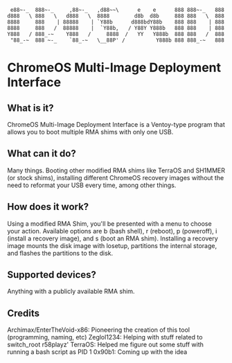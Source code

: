 ```
 e88~-_  888~-_     ,88~-_   ,d88~~\      e    e      888 888~-_   888
d888   \ 888   \   d888   \  8888        d8b  d8b     888 888   \  888
8888     888    | 88888    | `Y88b      d888bdY88b    888 888    | 888
8888     888   /  88888    |  `Y88b,   / Y88Y Y888b   888 888    | 888
Y888   / 888_-~    Y888   /     8888  /   YY   Y888b  888 888   /  888
 "88_-~  888 ~-_    `88_-~   \__88P' /          Y888b 888 888_-~   888
```

# ChromeOS Multi-Image Deployment Interface

## What is it?
ChromeOS Multi-Image Deployment Interface is a Ventoy-type program that allows you to boot multiple RMA shims with only one USB. 

## What can it do?
Many things. Booting other modified RMA shims like TerraOS and SH1MMER (or stock shims), installing different ChromeOS recovery images without the need to reformat your USB every time, among other things.

## How does it work?
Using a modified RMA Shim, you'll be presented with a menu to choose your action. Available options are b (bash shell), r (reboot), p (poweroff), i (install a recovery image), and s (boot an RMA shim). Installing a recovery image mounts the disk image with losetup, partitions the internal storage, and flashes the partitions to the disk.

## Supported devices?
Anything with a publicly available RMA shim.

## Credits
Archimax/EnterTheVoid-x86: Pioneering the creation of this tool (programming, naming, etc)
Zeglol1234: Helping with stuff related to switch_root
r58playz' TerraOS: Helped me figure out some stuff with running a bash script as PID 1
0x90b1: Coming up with the idea

